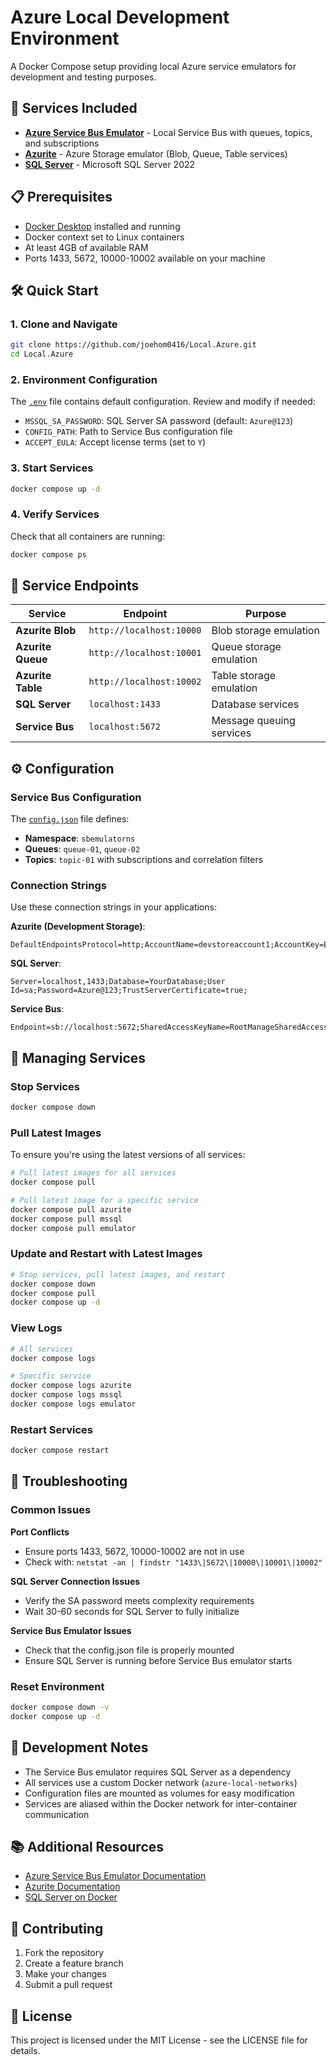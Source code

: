 # Azure Local Development Environment

A Docker Compose setup providing local Azure service emulators for development and testing purposes.

## 🚀 Services Included

- **[Azure Service Bus Emulator](https://github.com/Azure/azure-service-bus-emulator-installer)** - Local Service Bus with queues, topics, and subscriptions
- **[Azurite](https://github.com/Azure/Azurite)** - Azure Storage emulator (Blob, Queue, Table services)
- **[SQL Server](https://learn.microsoft.com/en-us/sql/linux/quickstart-install-connect-docker?view=sql-server-ver16&tabs=cli&pivots=cs1-bash)** - Microsoft SQL Server 2022

## 📋 Prerequisites

- [Docker Desktop](https://www.docker.com/products/docker-desktop/) installed and running
- Docker context set to Linux containers
- At least 4GB of available RAM
- Ports 1433, 5672, 10000-10002 available on your machine

## 🛠️ Quick Start

### 1. Clone and Navigate
```bash
git clone https://github.com/joehom0416/Local.Azure.git
cd Local.Azure
```

### 2. Environment Configuration
The [`.env`](.env) file contains default configuration. Review and modify if needed:
- `MSSQL_SA_PASSWORD`: SQL Server SA password (default: `Azure@123`)
- `CONFIG_PATH`: Path to Service Bus configuration file
- `ACCEPT_EULA`: Accept license terms (set to `Y`)

### 3. Start Services
```bash
docker compose up -d
```

### 4. Verify Services
Check that all containers are running:
```bash
docker compose ps
```

## 🔗 Service Endpoints

| Service | Endpoint | Purpose |
|---------|----------|---------|
| **Azurite Blob** | `http://localhost:10000` | Blob storage emulation |
| **Azurite Queue** | `http://localhost:10001` | Queue storage emulation |
| **Azurite Table** | `http://localhost:10002` | Table storage emulation |
| **SQL Server** | `localhost:1433` | Database services |
| **Service Bus** | `localhost:5672` | Message queuing services |

## ⚙️ Configuration

### Service Bus Configuration
The [`config.json`](config.json) file defines:
- **Namespace**: `sbemulatorns`
- **Queues**: `queue-01`, `queue-02`
- **Topics**: `topic-01` with subscriptions and correlation filters

### Connection Strings
Use these connection strings in your applications:

**Azurite (Development Storage)**:
```
DefaultEndpointsProtocol=http;AccountName=devstoreaccount1;AccountKey=Eby8vdM02xNOcqFlqUwJPLlmEtlCDXJ1OUzFT50uSRZ6IFsuFq2UVErCz4I6tq/K1SZFPTOtr/KBHBeksoGMGw==;BlobEndpoint=http://127.0.0.1:10000/devstoreaccount1;QueueEndpoint=http://127.0.0.1:10001/devstoreaccount1;TableEndpoint=http://127.0.0.1:10002/devstoreaccount1;
```

**SQL Server**:
```
Server=localhost,1433;Database=YourDatabase;User Id=sa;Password=Azure@123;TrustServerCertificate=true;
```

**Service Bus**:
```
Endpoint=sb://localhost:5672;SharedAccessKeyName=RootManageSharedAccessKey;SharedAccessKey=DUMMY_KEY_FOR_EMULATOR
```

## 🛑 Managing Services

### Stop Services
```bash
docker compose down
```


### Pull Latest Images
To ensure you're using the latest versions of all services:
```bash
# Pull latest images for all services
docker compose pull

# Pull latest image for a specific service
docker compose pull azurite
docker compose pull mssql
docker compose pull emulator
```

### Update and Restart with Latest Images
```bash
# Stop services, pull latest images, and restart
docker compose down
docker compose pull
docker compose up -d
```

### View Logs
```bash
# All services
docker compose logs

# Specific service
docker compose logs azurite
docker compose logs mssql
docker compose logs emulator
```

### Restart Services
```bash
docker compose restart
```

## 🔧 Troubleshooting

### Common Issues

**Port Conflicts**
- Ensure ports 1433, 5672, 10000-10002 are not in use
- Check with: `netstat -an | findstr "1433\|5672\|10000\|10001\|10002"`

**SQL Server Connection Issues**
- Verify the SA password meets complexity requirements
- Wait 30-60 seconds for SQL Server to fully initialize

**Service Bus Emulator Issues**
- Check that the config.json file is properly mounted
- Ensure SQL Server is running before Service Bus emulator starts

### Reset Environment
```bash
docker compose down -v
docker compose up -d
```

## 📝 Development Notes

- The Service Bus emulator requires SQL Server as a dependency
- All services use a custom Docker network (`azure-local-networks`)
- Configuration files are mounted as volumes for easy modification
- Services are aliased within the Docker network for inter-container communication

## 📚 Additional Resources

- [Azure Service Bus Emulator Documentation](https://github.com/Azure/azure-service-bus-emulator-installer)
- [Azurite Documentation](https://docs.microsoft.com/en-us/azure/storage/common/storage-use-azurite)
- [SQL Server on Docker](https://docs.microsoft.com/en-us/sql/linux/quickstart-install-connect-docker)

## 🤝 Contributing

1. Fork the repository
2. Create a feature branch
3. Make your changes
4. Submit a pull request

## 📄 License

This project is licensed under the MIT License - see the LICENSE file for details.
